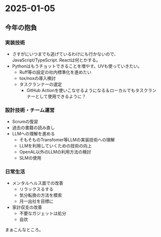# 2025-01-05

## 今年の抱負

### 実装技術

* さすがにいつまでも逃げているわけにも行かないので、JavaScript/TypeScript. Reactは何とかする。
* Pythonはもうチョットできることを増やす。UVも使っていきたい。
  * Ruff等の設定の社内標準化を進めたい
  * tox/noxの導入検討
  * タスクランナーの選定
    * GitHub Actionを使いこなせるようになる＆ローカルでもタスクランナーとして使用できるように？

### 設計技術・チーム運営

* Scrumの復習
* 過去の書籍の読み直し
* LLMへの理解を進める
  * そもそものTransfomer等LLMの実装技術への理解
  * LLMを利用していくための技術の向上
  * OpenAL以外のLLMの利用方法の検討
  * SLMの使用

### 日常生活

* メンタルヘルス面での改善
  * リラックスるする
  * 気分転換の方法を模索
  * 月一出社を目標に
* 家計収支の改善
  * 不要なガジェットは処分
  * 自炊

まぁこんなところ。
